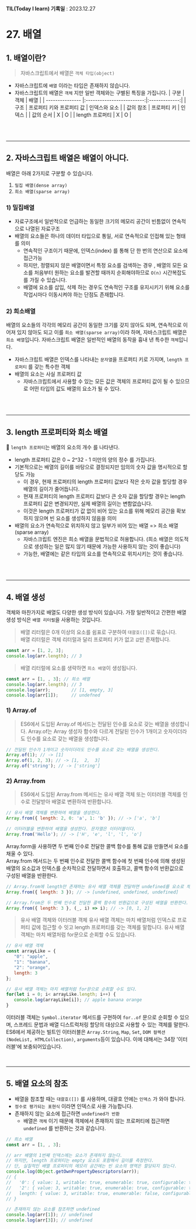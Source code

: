 **TIL(Today I learn) 기록일** : 2023.12.27

# 27. 배열

## 1. 배열이란?

> 자바스크립트에서 배열은 `객체 타입(object)`

- 자바스크립트에 `배열` 이라는 타입은 존재하지 않습니다.
- 자바스크립트의 배열은 `객체` 지만 일반 객체와는 구별된 특징을 가집니다.
  | 구분 | 객체 | 배열 |
  | --------------- |:-------------------------:|:-------------:|
  | 구조 | 프로퍼티 키와 프로퍼티 값 | 인덱스와 요소 |
  | 값의 참조 | 프로퍼티 키 | 인덱스 |
  | 값의 순서 | X | O |
  | length 프로퍼티 | X | O |

<br>
<br>

---

## 2. 자바스크립트 배열은 배열이 아니다.

배열은 아래 2가지로 구분할 수 있습니다.

1. `밀집 배열(dense array)`
2. `희소 배열(sparse array)`

### 1) 밀집배열


- 자료구조에서 일반적으로 언급하는 동일한 크기의 메모리 공간이 빈틈없이 연속적으로 나열된 자료구조
- 배열의 요소들은 하나의 데이터 타입으로 통일, 서로 연속적으로 인접해 있는 형태를 의미
  - 연속적인 구조이기 때문에, 인덱스(index) 를 통해 단 한 번의 연산으로 요소에 접근가능
  - 하지만, 정렬되지 않은 배열이면서 특정 요소를 검색하는 경우 , 배열의 모든 요소를 처음부터 원하는 요소를 발견할 때까지 순회해야하므로 `O(n)` 시간복잡도를 가질 수 있습니다.
  - 배열에 요소를 삽입, 삭제 하는 경우도 연속적인 구조를 유지시키기 위해 요소를 작업시마다 이동시켜야 하는 단점도 존재합니다.

### 2) 희소배열


배열의 요소들의 각각의 메모리 공간이 동일한 크기를 갖지 않아도 되며, 연속적으로 이어져 있지 않아도 되고 이를 `희소 배열(sparse array)`이라 하며, 자바스크립트 배열은 `희소 배열`입니다.
자바스크립트 배열은 일반적인 배열의 동작을 흉내 낸 특수한 `객체`입니다.

- 자바스크립트 배열은 인덱스를 나타내는 `문자열`을 프로퍼티 키로 가지며, `length 프로퍼티` 를 갖는 특수한 객체
- 배열의 요소는 사실 프로퍼티 값
  - 자바스크립트에서 사용할 수 있는 모든 값은 객체의 프로퍼티 값이 될 수 있으므로 어떤 타입의 값도 배열의 요소가 될 수 있다.

<br>
<br>

---

## 3. length 프로퍼티와 희소 배열

📌 `length 프로퍼티`는 배열의 요소의 개수 를 나타낸다.

- length 프로퍼티 값은 0 ~ 2^32 - 1 미만의 양의 정수 를 가집니다.
- 기본적으로는 배열의 길이를 바탕으로 결정되지만 임의의 숫자 값을 명시적으로 할당도 가능
  - 이 경우, 현재 프로퍼티의 length 프로퍼티 값보다 작은 숫자 값을 할당할 경우 배열의 길이가 줄어듭니다.
  - 현재 프로퍼티의 length 프로퍼티 값보다 큰 숫자 값을 할당할 경우는 length 프로퍼티 값은 변경되지만, 실제 배열의 길이는 변함없습니다.
  - 이것은 length 프로퍼티가 값 없이 비어 있는 요소를 위해 메모리 공간을 확보하지 않으며 빈 요소를 생성하지 않음을 의미
- 배열의 요소가 연속적으로 위치하지 않고 일부가 비어 있는 배열 => 희소 배열(sparse array)
  - 자바스크립트 엔진은 희소 배열을 문법적으로 허용합니다. (희소 배열은 의도적으로 생성하는 일은 많지 않기 때문에 가능한 사용하지 않는 것이 좋습니다)
  - 가능한, 배열에는 같은 타입의 요소를 연속적으로 위치시키는 것이 좋습니다.


<br>
<br>

---

## 4. 배열 생성

객체와 마찬가지로 배열도 다양한 생성 방식이 있습니다.
가장 일반적이고 간편한 배열 생성 방식은 `배열 리터럴`을 사용하는 것입니다.
    
>배열 리터럴은 0개 이상의 요소를 쉼표로 구분하여 `대괄호([])`로 묶습니다.    
>배열 리터럴은 객체 리터럴과 달리 프로퍼티 키가 없고 `값`만 존재합니다.
```js
const arr = [1, 2, 3];
console.log(arr.length); // 3
```

> 배열 리터럴에 요소를 생략하면 `희소 배열`이 생성됩니다.
```js
const arr = [1, , 3]; // 희소 배열
console.log(arr.length); // 3
console.log(arr);        // [1, empty, 3]
console.log(arr[1]);     // undefned
```
### 1) Array.of

>ES6에서 도입된 Array.of 메서드는 전달된 인수를 요소로 갖는 배열을 생성합니다.
Array.of는 Array 생성자 함수와 다르게 전달된 인수가 1개이고 숫자이더라도 인수를 요소로 갖는 배열을 생성합니다. 
```js
// 전달된 인수가 1개이고 숫자이더라도 인수를 요소로 갖는 배열을 생성한다.
Array.of(1); // -> [1]
Array.of(1, 2, 3); // -> [1,  2,  3]
Array.of('string'); // -> ['string']
```

### 2) Array.from
>ES6에서 도입된 Array.from 메서드는 유사 배열 객체 또는 이터러블 객체를 인수로 전달받아 배열로 변환하여 반환합니다.
```js
// 유사 배열 객체를 변환하여 배열을 생성한다.
Array.from({ length: 2, 0: 'a', 1: 'b' }); // -> ['a', 'b']

// 이터러블을 변환하여 배열을 생성한다. 문자열은 이터러블이다.
Array.from('Hello'); // -> ['H', 'e', 'l', 'l', 'o']
```
Array.form을 사용하면 두 번째 인수로 전달한 콜백 함수를 통해 값을 만들면서 요소를 채울 수 있다.   
Array.from 메서드는 두 번째 인수로 전달한 콜백 함수에 첫 번째 인수에 의해 생성된 배열의 요소값과 인덱스를 순차적으로 전달하면서 호출하고, 콜백 함수의 반환값으로   
구성된 배열을 반환한다.   
```js
// Array.from에 length만 존재하는 유사 배열 객체를 전달하면 undefined를 요소로 채운다.
Array.from({ length: 3 }); // -> [undefined, undefined, undefined]

// Array.from은 두 번째 인수로 전달한 콜백 함수의 반환값으로 구성된 배열을 반환한다.
Array.from({ length: 3 }, (_, i) => i); // -> [0, 1, 2]
```
>유사 배열 객체와 이터러블 객체
유사 배열 객체는 마치 배열처럼 인덱스로 프로퍼티 값에 접근할 수 잇고 length 프로퍼티를 갖는 객체를 말합니다.
유사 배열 객체는 마치 배열처럼 for문으로 순회할 수도 있습니다.
 ```js
 // 유사 배열 객체
 const arrayLike = {
    "0": "apple",
    "1": "banana",
    "2": "orange",
    length: 3
 };
 
 // 유사 배열 객체는 마치 배열처럼 for문으로 순회할 수도 있다.
 for(let i = 0; i< arrayLike.length; i++) {
    console.log(arrayLike[i]); // apple banana orange
 }
 ```
 이터러블 객체는 `Symbol.iterator` 메서드를 구현하여 `for..of` 문으로 순회할 수 있으며, 스프레드 문법과 배열 디스트럭처링 할당의 대상으로
 사용할 수 있는 객체를 말한다. ES6에서 제공하는 빌트인 이터러블은 `Array.String`, `Map`, `Set`, `DOM 컬렉션(NodeList, HTMLCollection)`, `arguments`등이 있습니다.
 이에 대해서는 34장 '이터러블'에 보충되어있습니다.

<br>

---

## 5. 배열 요소의 참조

- 배열을 참조할 때는 `대괄호([])` 를 사용하며, 대괄호 안에는 `인덱스` 가 와야 합니다.
- `정수로 평가되는 표현식` 이라면 인덱스로 사용 가능합니다.
- 존재하지 않는 요소에 접근하면 `undefined가 반환`
  - 배열은 `객체` 이기 때문에 객체에서 존재하지 않는 프로퍼티에 접근하면 `undefined` 를 반환하는 것과 같습니다.

```jsx
// 희소 배열
const arr = [1, , 3];

// arr 배열의 1번째 인덱스에는 요소가 존재하지 않는다.
// 하지만, length 프로퍼티는 empty 요소도 포함해서 길이를 측정한다.
// 단, 실질적인 배열 프로퍼티의 메모리 공간에는 빈 요소의 영역은 할당되지 않는다.
console.log(Object.getOwnPropertyDescriptors(arr));
// {
//   '0': { value: 1, writable: true, enumerable: true, configurable: true },
//   '2': { value: 3, writable: true, enumerable: true, configurable: true },
//   length: { value: 3, writable: true, enumerable: false, configurable: false }
// }

// 존재하지 않는 요소를 참조하면 undefined
console.log(arr[1]); // undefined
console.log(arr[3]); // undefined
```
